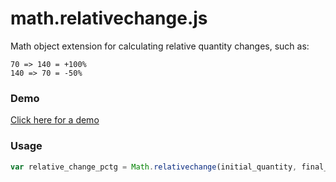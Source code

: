 math.relativechange.js
======================

Math object extension for calculating relative quantity changes, such as:
```
70 => 140 = +100%
140 => 70 = -50%
```
### Demo
[Click here for a demo](http://albertboada.github.io/math.relativechange.js/demo/index.html)

### Usage
```js
var relative_change_pctg = Math.relativechange(initial_quantity, final_quantity);
```
